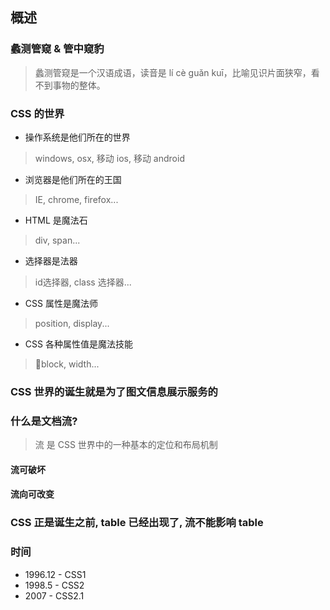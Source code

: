 ## 概述

### 蠡测管窥 & 管中窥豹

> 蠡测管窥是一个汉语成语，读音是 lí cè guǎn kuī，比喻见识片面狭窄，看不到事物的整体。

### CSS 的世界

- 操作系统是他们所在的世界
> windows, osx, 移动 ios, 移动 android
- 浏览器是他们所在的王国
> IE, chrome, firefox...
- HTML 是魔法石
> div, span...
- 选择器是法器
> id选择器, class 选择器...
- CSS 属性是魔法师
> position, display...
- CSS 各种属性值是魔法技能
> block, width...

### CSS 世界的诞生就是为了图文信息展示服务的

### 什么是文档流?

> 流 是 CSS 世界中的一种基本的定位和布局机制

#### 流可破坏
#### 流向可改变

### CSS 正是诞生之前, table 已经出现了, 流不能影响 table

### 时间

- 1996.12 - CSS1
- 1998.5  - CSS2
- 2007    - CSS2.1 